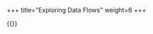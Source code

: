 +++
title="Exploring Data Flows"
weight=6
+++

{{<snippet file="codepropertygraph/dataflowengineoss/src/test/scala/io/shiftleft/dataflowengine/language/CDataFlowTests.scala" language="scala">}}
